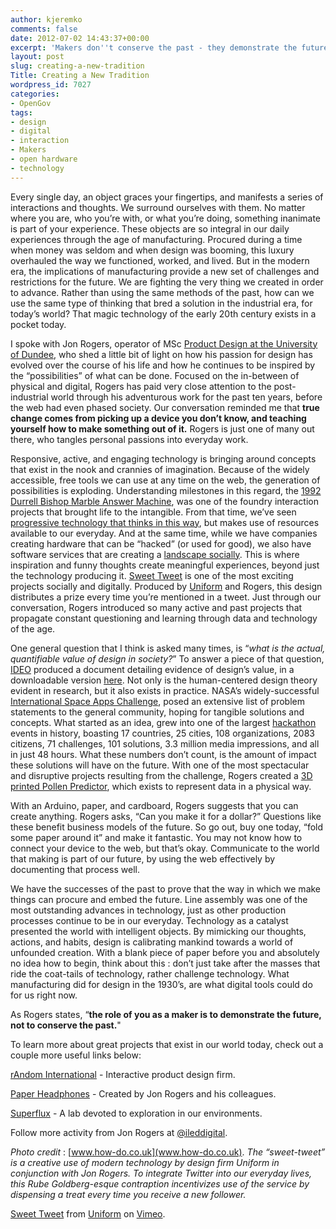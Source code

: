 ```yaml
---
author: kjeremko
comments: false
date: 2012-07-02 14:43:37+00:00
excerpt: 'Makers don''t conserve the past - they demonstrate the future. '
layout: post
slug: creating-a-new-tradition
Title: Creating a New Tradition
wordpress_id: 7027
categories:
- OpenGov
tags:
- design
- digital
- interaction
- Makers
- open hardware
- technology
---
```


Every single day, an object graces your fingertips, and manifests a series of interactions and thoughts. We surround ourselves with them. No matter where you are, who you’re with, or what you’re doing, something inanimate is part of your experience. These objects are so integral in our daily experiences through the age of manufacturing. Procured during a time when money was seldom and when design was booming, this luxury overhauled the way we functioned, worked, and lived. But in the modern era, the implications of manufacturing provide a new set of challenges and restrictions for the future. We are fighting the very thing we created in order to advance. Rather than using the same methods of the past, how can we use the same type of thinking that bred a solution in the industrial era, for today’s world? That magic technology of the early 20th century exists in a pocket today.

I spoke with Jon Rogers, operator of MSc [Product Design at the University of Dundee](http://productdesign.dundee.ac.uk/), who shed a little bit of light on how his passion for design has evolved over the course of his life and how he continues to be inspired by the “possibilities” of what can be done. Focused on the in-between of physical and digital, Rogers has paid very close attention to the post-industrial world through his adventurous work for the past ten years, before the web had even phased society. Our conversation reminded me that **true change comes from picking up a device you don’t know, and teaching yourself how to make something out of it.** Rogers is just one of many out there, who tangles personal passions into everyday work.

Responsive, active, and engaging technology is bringing around concepts that exist in the nook and crannies of imagination. Because of the widely accessible, free tools we can use at any time on the web, the generation of possibilities is exploding. Understanding milestones in this regard, the [1992 Durrell Bishop Marble Answer Machine](https://vimeo.com/19930744), was one of the foundry interaction projects that brought life to the intangible. From that time, we’ve seen [progressive technology that thinks in this way](http://www.luckybite.com/luckybits/index.html), but makes use of resources available to our everyday. And at the same time, while we have companies creating hardware that can be “hacked” (or used for good), we also have software services that are creating a [landscape socially](http://www.creativetimes.co.uk/articles/let-s-get-physical-with-digital). This is where inspiration and funny thoughts create meaningful experiences, beyond just the technology producing it. [Sweet Tweet](http://www.uniform.net/thinking-archive/sweet-tweets/) is one of the most exciting projects socially and digitally. Produced by [Uniform](http://www.uniform.net/author/scott/) and Rogers, this design distributes a prize every time you’re mentioned in a tweet. Just through our conversation, Rogers introduced so many active and past projects that propagate constant questioning and learning through data and technology of the age.

One general question that I think is asked many times, is “_what is the actual, quantifiable value of design in society?_” To answer a piece of that question, [IDEO](http://ideo.com/) produced a document detailing evidence of design’s value, in a downloadable version [here](http://www.ideo.com/work/human-centered-design-toolkit/). Not only is the human-centered design theory evident in research, but it also exists in practice. NASA’s widely-successful [International Space Apps Challenge](http://spaceappschallenge.org/home/), posed an extensive list of problem statements to the general community, hoping for tangible solutions and concepts. What started as an idea, grew into one of the largest [hackathon](http://open.nasa.gov/blog/2012/06/29/the-power-of-hackathons-in-government/) events in history, boasting 17 countries, 25 cities, 108 organizations, 2083 citizens, 71 challenges, 101 solutions, 3.3 million media impressions, and all in just 48 hours. What these numbers don’t count, is the amount of impact these solutions will have on the future. With one of the most spectacular and disruptive projects resulting from the challenge, Rogers created a [3D printed Pollen Predictor](http://www.behance.net/gallery/Pollen-Predictor-International-Space-Apps-Challenge/3821111), which exists to represent data in a physical way.

With an Arduino, paper, and cardboard, Rogers suggests that you can create anything. Rogers asks, “Can you make it for a dollar?” Questions like these benefit business models of the future. So go out, buy one today, “fold some paper around it” and make it fantastic. You may not know how to connect your device to the web, but that’s okay. Communicate to the world that making is part of our future, by using the web effectively by documenting that process well.

We have the successes of the past to prove that the way in which we make things can procure and embed the future. Line assembly was one of the most outstanding advances in technology, just as other production processes continue to be in our everyday. Technology as a catalyst presented the world with intelligent objects. By mimicking our thoughts, actions, and habits, design is calibrating mankind towards a world of unfounded creation. With a blank piece of paper before you and absolutely no idea how to begin, think about this : don’t just take after the masses that ride the coat-tails of technology, rather challenge technology. What manufacturing did for design in the 1930’s, are what digital tools could do for us right now.

As Rogers states, “**the role of you as a maker is to demonstrate the future, not to conserve the past.**"

To learn more about great projects that exist in our world today, check out a couple more useful links below:

[rAndom International](http://random-international.com/work/) - Interactive product design firm.

[Paper Headphones](http://www.paperapps.net/) - Created by Jon Rogers and his colleagues.

[Superflux](http://www.superflux.in/work/lab) - A lab devoted to exploration in our environments.

Follow more activity from Jon Rogers at [@ileddigital](https://twitter.com/#!/ileddigital).



_Photo credit_ : [www.how-do.co.uk](www.how-do.co.uk). _The “sweet-tweet” is a creative use of modern technology by design firm Uniform in conjunction with Jon Rogers. To integrate Twitter into our everyday lives, this Rube Goldberg-esque contraption incentivizes use of the service by dispensing a treat every time you receive a new follower._



[Sweet Tweet](http://vimeo.com/34845280) from [Uniform](http://vimeo.com/uniformltd) on [Vimeo](http://vimeo.com).
